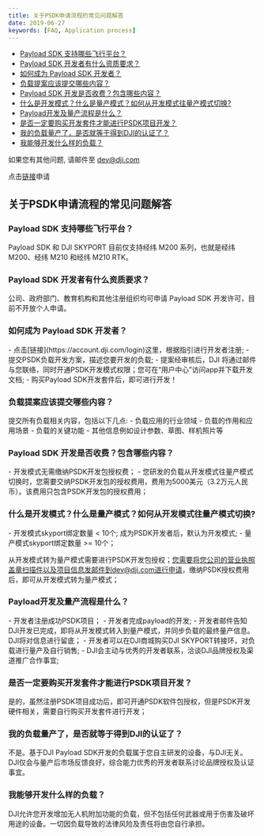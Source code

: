 ```yaml
---
title: 关于PSDK申请流程的常见问题解答
date: 2019-06-27
keywords: [FAQ, Application process]
---
```


* [Payload SDK 支持哪些飞行平台？](#2)
* [Payload SDK 开发者有什么资质要求？](#3)
* [如何成为 Payload SDK 开发者？](#4)
* [负载提案应该提交哪些内容？](#5)
* [Payload SDK 开发是否收费？包含哪些内容？](#6)
* [什么是开发模式？什么是量产模式？如何从开发模式往量产模式切换?](#7)
* [Payload开发及量产流程是什么？](#8)
* [是否一定要购买开发套件才能进行PSDK项目开发？](#9)
* [我的负载量产了，是否就等于得到DJI的认证了？](#10)
* [我能够开发什么样的负载？](#11)

如果您有其他问题, 请邮件至 [dev@dji.com]()

点击[链接](https://developer.dji.com/payload-sdk/apply)申请

## 关于PSDK申请流程的常见问题解答

<h3 id="2">Payload SDK 支持哪些飞行平台？</h3>
Payload SDK 和 DJI SKYPORT 目前仅支持经纬 M200 系列，也就是经纬 M200、经纬 M210 和经纬 M210 RTK。

<h3 id="3">Payload SDK 开发者有什么资质要求？</h3>
公司、政府部门、教育机构和其他注册组织均可申请 Payload SDK 开发许可，目前不开放个人申请。

<h3 id="4">如何成为 Payload SDK 开发者？</h3>
-	点击[链接](https://account.dji.com/login)这里，根据指引进行开发者注册;
-	提交PSDK负载开发方案，描述您要开发的负载;
-	提案经审核后，DJI 将通过邮件与您联络，同时开通PSDK开发模式权限；您可在“用户中心”访问app并下载开发文档;
-	购买Payload SDK开发套件后，即可进行开发！

<h3 id="5">负载提案应该提交哪些内容？</h3>
提交所有负载相关内容，包括以下几点:
-	负载应用的行业领域
-	负载的作用和应用场景
-	负载的关键功能
-	其他信息例如设计参数、草图、样机照片等

<h3 id="6">Payload SDK 开发是否收费？包含哪些内容？</h3>
- 开发模式无需缴纳PSDK开发包授权费；
- 您研发的负载从开发模式往量产模式切换时，您需要交纳PSDK开发包的授权费用，费用为5000美元（3.2万元人民币）。该费用只包含PSDK开发包的授权费用；

<h3 id="7">什么是开发模式？什么是量产模式？如何从开发模式往量产模式切换? </h3>
- 开发模式skyport绑定数量 < 10个; 成为PSDK开发者后，默认为开发模式;
- 量产模式skyport绑定数量 >= 10个；

从开发模式转为量产模式需要进行PSDK开发包授权；您需要将您公司的营业执照盖章扫描件以及项目信息发邮件到dev@dji.com进行申请，缴纳PSDK授权费用后，即可从开发模式转为量产模式；

<h3 id="8">Payload开发及量产流程是什么？</h3>
- 开发者注册成功PSDK项目；
- 开发者完成payload的开发;
- 开发者邮件告知DJI开发已完成，即将从开发模式转入到量产模式，并同步负载的最终量产信息。DJI将对信息进行留底；
- 开发者可以在DJI商城购买DJI SKYPORT转接环，对负载进行量产及自行销售;
- DJI会主动与优秀的开发者联系，洽谈DJI品牌授权及渠道推广合作事宜; 

<h3 id="9">是否一定要购买开发套件才能进行PSDK项目开发？</h3>
是的，虽然注册PSDK项目成功后，即可开通PSDK软件包授权，但是PSDK开发硬件相关，需要自行购买开发套件进行开发；

<h3 id="10">我的负载量产了，是否就等于得到DJI的认证了？</h3>
不是。基于DJI Payload SDK开发的负载属于您自主研发的设备，与DJI无关。DJI仅会与量产后市场反馈良好，综合能力优秀的开发者联系讨论品牌授权及认证事宜。

<h3 id="11">我能够开发什么样的负载？</h3>
DJI允许您开发增加无人机附加功能的负载，但不包括任何武器或用于伤害及破坏用途的设备。一切因负载导致的法律风险及责任将由您自行承担。
